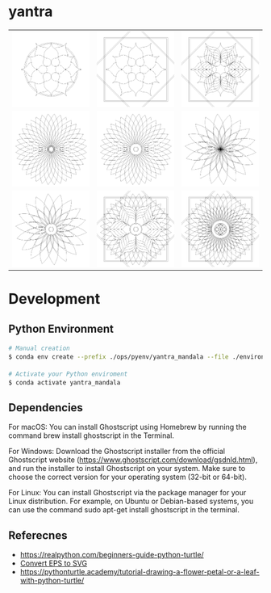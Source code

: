 # yantra

<table>
<tbody>
    <tr>
        <td><img src="data/examples/mandala.png" alt="example"/></td>
        <td><img src="data/examples/mandala2.png" alt="example"/></td>
        <td><img src="data/examples/mandala3.png" alt="example"/></td>
    </tr>
    <tr>
        <td><img src="data/examples/mandala5.png" alt="example"/></td>
        <td><img src="data/examples/mandala6.png" alt="example"/></td>
        <td><img src="data/examples/mandala7.png" alt="example"/></td>
    </tr>
    <tr>
        <td><img src="data/examples/mandala8.png" alt="example"/></td>
        <td><img src="data/examples/mandala9.png" alt="example"/></td>
        <td><img src="data/examples/mandala10.png" alt="example"/></td>
    </tr>
</tbody>
</table>


# Development

## Python Environment

```bash
# Manual creation
$ conda env create --prefix ./ops/pyenv/yantra_mandala --file ./environment.yml

# Activate your Python enviroment
$ conda activate yantra_mandala
```

## Dependencies

For macOS: You can install Ghostscript using Homebrew by running the command brew install ghostscript in the Terminal.

For Windows: Download the Ghostscript installer from the official Ghostscript website (https://www.ghostscript.com/download/gsdnld.html), and run the installer to install Ghostscript on your system. Make sure to choose the correct version for your operating system (32-bit or 64-bit).

For Linux: You can install Ghostscript via the package manager for your Linux distribution. For example, on Ubuntu or Debian-based systems, you can use the command sudo apt-get install ghostscript in the terminal.




## Referecnes

- https://realpython.com/beginners-guide-python-turtle/
- [Convert EPS to SVG](https://convertio.co/de/download/185a3a1681360b6814b01239e3ab84037a4e4f/)
- https://pythonturtle.academy/tutorial-drawing-a-flower-petal-or-a-leaf-with-python-turtle/
